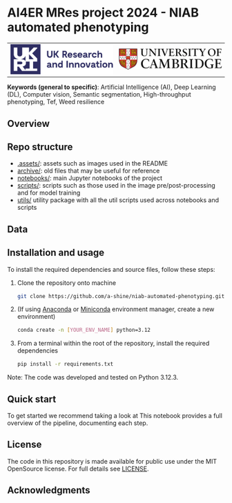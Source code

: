 # AI4ER MRes project 2024 - NIAB automated phenotyping

<table>
  <tr align="center">
    <!-- UKRI Logo -->
    <td align="center">
      <img src=".assets/imgs/readme/logo_ukri_colour.png" alt="UKRI Logo" width="600" />
    </td>
    <!-- University of Cambridge Logo -->
    <td align="center">
      <img src=".assets/imgs/readme/logo_cambridge_colour.jpg" alt="University of Cambridge logo" width="600" />
    </td>
  </tr>
</table>

**Keywords (general to specific)**: Artificial Intelligence (AI), Deep Learning (DL), Computer vision, Semantic segmentation, High-throughput phenotyping, Tef, Weed resilience

## Overview

## Repo structure

* [.assets/](./.assets/): assets such as images used in the README
* [archive/](./archive/): old files that may be useful for reference
* [notebooks/](./notebooks/): main Jupyter notebooks of the project
* [scripts/](./scripts/): scripts such as those used in the image pre/post-processing and for model training
* [utils/](./utils/) utility package with all the util scripts used across notebooks and scripts

## Data

## Installation and usage

To install the required dependencies and source files, follow these steps:

1. Clone the repository onto machine
    ```bash
    git clone https://github.com/a-shine/niab-automated-phenotyping.git
    ```
1. (If using [Anaconda](https://www.anaconda.com/download) or [Miniconda](https://docs.anaconda.com/free/miniconda/index.html) environment manager, create a new environment)
    ```bash
    conda create -n [YOUR_ENV_NAME] python=3.12
    ```
1. From a terminal within the root of the repository, install the required dependencies
    ```bash
    pip install -r requirements.txt
    ```

Note: The code was developed and tested on Python 3.12.3.

## Quick start

To get started we recommend taking a look at 
This notebook provides a full overview of the pipeline, documenting each step.

## License

The code in this repository is made available for public use under the MIT OpenSource license. For full details see [LICENSE](./LICENSE).

## Acknowledgments
